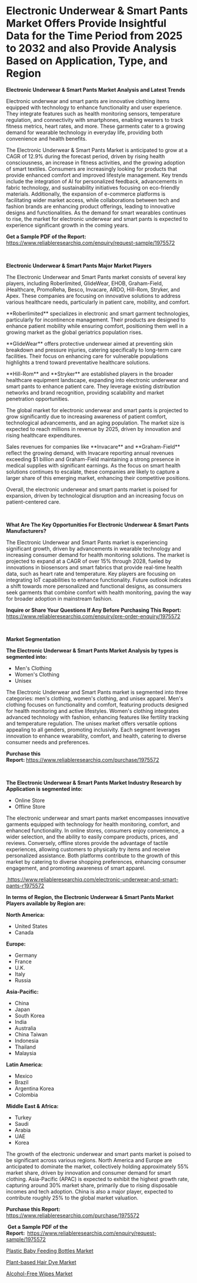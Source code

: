 <p><h1>Electronic Underwear & Smart Pants Market Offers Provide Insightful Data for the Time Period from 2025 to 2032 and also Provide Analysis Based on Application, Type, and Region</h1></p><p><strong>Electronic Underwear & Smart Pants Market Analysis and Latest Trends</strong></p>
<p><p>Electronic underwear and smart pants are innovative clothing items equipped with technology to enhance functionality and user experience. They integrate features such as health monitoring sensors, temperature regulation, and connectivity with smartphones, enabling wearers to track fitness metrics, heart rates, and more. These garments cater to a growing demand for wearable technology in everyday life, providing both convenience and health benefits.</p><p>The Electronic Underwear & Smart Pants Market is anticipated to grow at a CAGR of 12.9% during the forecast period, driven by rising health consciousness, an increase in fitness activities, and the growing adoption of smart textiles. Consumers are increasingly looking for products that provide enhanced comfort and improved lifestyle management. Key trends include the integration of AI for personalized feedback, advancements in fabric technology, and sustainability initiatives focusing on eco-friendly materials. Additionally, the expansion of e-commerce platforms is facilitating wider market access, while collaborations between tech and fashion brands are enhancing product offerings, leading to innovative designs and functionalities. As the demand for smart wearables continues to rise, the market for electronic underwear and smart pants is expected to experience significant growth in the coming years.</p></p>
<p><strong>Get a Sample PDF of the Report:&nbsp;</strong> <a href="https://www.reliableresearchiq.com/enquiry/request-sample/1975572?utm_campaign=1870&utm_medium=2&utm_source=Github&utm_content=ia&utm_term=10022025&utm_id=electronic-underwear-smart-pants">https://www.reliableresearchiq.com/enquiry/request-sample/1975572</a></p>
<p>&nbsp;</p>
<p><strong>Electronic Underwear & Smart Pants Major Market Players</strong></p>
<p><p>The Electronic Underwear and Smart Pants market consists of several key players, including Roberlimited, GlideWear, EHOB, Graham-Field, iHealthcare, PromoReha, Besco, Invacare, ARDO, Hill-Rom, Stryker, and Apex. These companies are focusing on innovative solutions to address various healthcare needs, particularly in patient care, mobility, and comfort.</p><p>**Roberlimited** specializes in electronic and smart garment technologies, particularly for incontinence management. Their products are designed to enhance patient mobility while ensuring comfort, positioning them well in a growing market as the global geriatrics population rises.</p><p>**GlideWear** offers protective underwear aimed at preventing skin breakdown and pressure injuries, catering specifically to long-term care facilities. Their focus on enhancing care for vulnerable populations highlights a trend toward preventative healthcare solutions.</p><p>**Hill-Rom** and **Stryker** are established players in the broader healthcare equipment landscape, expanding into electronic underwear and smart pants to enhance patient care. They leverage existing distribution networks and brand recognition, providing scalability and market penetration opportunities.</p><p>The global market for electronic underwear and smart pants is projected to grow significantly due to increasing awareness of patient comfort, technological advancements, and an aging population. The market size is expected to reach millions in revenue by 2025, driven by innovation and rising healthcare expenditures.</p><p>Sales revenues for companies like **Invacare** and **Graham-Field** reflect the growing demand, with Invacare reporting annual revenues exceeding $1 billion and Graham-Field maintaining a strong presence in medical supplies with significant earnings. As the focus on smart health solutions continues to escalate, these companies are likely to capture a larger share of this emerging market, enhancing their competitive positions. </p><p>Overall, the electronic underwear and smart pants market is poised for expansion, driven by technological disruption and an increasing focus on patient-centered care.</p></p>
<p>&nbsp;</p>
<p><strong>What Are The Key Opportunities For Electronic Underwear & Smart Pants Manufacturers?</strong></p>
<p><p>The Electronic Underwear and Smart Pants market is experiencing significant growth, driven by advancements in wearable technology and increasing consumer demand for health monitoring solutions. The market is projected to expand at a CAGR of over 15% through 2028, fueled by innovations in biosensors and smart fabrics that provide real-time health data, such as heart rate and temperature. Key players are focusing on integrating IoT capabilities to enhance functionality. Future outlook indicates a shift towards more personalized and functional designs, as consumers seek garments that combine comfort with health monitoring, paving the way for broader adoption in mainstream fashion.</p></p>
<p><strong>Inquire or Share Your Questions If Any Before Purchasing This Report:</strong> <a href="https://www.reliableresearchiq.com/enquiry/pre-order-enquiry/1975572?utm_campaign=1870&utm_medium=2&utm_source=Github&utm_content=ia&utm_term=10022025&utm_id=electronic-underwear-smart-pants">https://www.reliableresearchiq.com/enquiry/pre-order-enquiry/1975572</a></p>
<p>&nbsp;</p>
<p><strong>Market Segmentation</strong></p>
<p><strong>The Electronic Underwear & Smart Pants Market Analysis by types is segmented into:</strong></p>
<p><ul><li>Men's Clothing</li><li>Women's Clothing</li><li>Unisex</li></ul></p>
<p><p>The Electronic Underwear and Smart Pants market is segmented into three categories: men's clothing, women's clothing, and unisex apparel. Men's clothing focuses on functionality and comfort, featuring products designed for health monitoring and active lifestyles. Women's clothing integrates advanced technology with fashion, enhancing features like fertility tracking and temperature regulation. The unisex market offers versatile options appealing to all genders, promoting inclusivity. Each segment leverages innovation to enhance wearability, comfort, and health, catering to diverse consumer needs and preferences.</p></p>
<p><strong>Purchase this Report:&nbsp;</strong><a href="https://www.reliableresearchiq.com/purchase/1975572?utm_campaign=1870&utm_medium=2&utm_source=Github&utm_content=ia&utm_term=10022025&utm_id=electronic-underwear-smart-pants">https://www.reliableresearchiq.com/purchase/1975572</a></p>
<p>&nbsp;</p>
<p><strong>The Electronic Underwear & Smart Pants Market Industry Research by Application is segmented into:</strong></p>
<p><ul><li>Online Store</li><li>Offline Store</li></ul></p>
<p><p>The electronic underwear and smart pants market encompasses innovative garments equipped with technology for health monitoring, comfort, and enhanced functionality. In online stores, consumers enjoy convenience, a wider selection, and the ability to easily compare products, prices, and reviews. Conversely, offline stores provide the advantage of tactile experiences, allowing customers to physically try items and receive personalized assistance. Both platforms contribute to the growth of this market by catering to diverse shopping preferences, enhancing consumer engagement, and promoting awareness of smart apparel.</p></p>
<p><a href="https://www.reliableresearchiq.com/electronic-underwear-and-smart-pants-r1975572?utm_campaign=1870&utm_medium=2&utm_source=Github&utm_content=ia&utm_term=10022025&utm_id=electronic-underwear-smart-pants">&nbsp;https://www.reliableresearchiq.com/electronic-underwear-and-smart-pants-r1975572</a></p>
<p><strong>In terms of Region, the Electronic Underwear & Smart Pants Market Players available by Region are:</strong></p>
<p>
    <p> <strong> North America: </strong>
        <ul>
            <li>United States</li>
            <li>Canada</li>
        </ul>
        </p> 
    <p> <strong> Europe: </strong>
        <ul>
            <li>Germany</li>
            <li>France</li>
            <li>U.K.</li>
            <li>Italy</li>
            <li>Russia</li>
        </ul>
        </p> 
    <p> <strong> Asia-Pacific: </strong>
        <ul>
            <li>China</li>
            <li>Japan</li>
            <li>South Korea</li>
            <li>India</li>
            <li>Australia</li>
            <li>China Taiwan</li>
            <li>Indonesia</li>
            <li>Thailand</li>
            <li>Malaysia</li>
        </ul>
        </p> 
    <p> <strong> Latin America: </strong>
        <ul>
            <li>Mexico</li>
            <li>Brazil</li>
            <li>Argentina Korea</li>
            <li>Colombia</li>
        </ul>
        </p> 
    <p> <strong> Middle East & Africa: </strong>
        <ul>
            <li>Turkey</li>
            <li>Saudi</li>
            <li>Arabia</li>
            <li>UAE</li>
            <li>Korea</li>
        </ul>
    </p>
    </p>
<p><p>The growth of the electronic underwear and smart pants market is poised to be significant across various regions. North America and Europe are anticipated to dominate the market, collectively holding approximately 55% market share, driven by innovation and consumer demand for smart clothing. Asia-Pacific (APAC) is expected to exhibit the highest growth rate, capturing around 30% market share, primarily due to rising disposable incomes and tech adoption. China is also a major player, expected to contribute roughly 25% to the global market valuation.</p></p>
<p><strong>Purchase this Report: </strong><a href="https://www.reliableresearchiq.com/purchase/1975572?utm_campaign=1870&utm_medium=2&utm_source=Github&utm_content=ia&utm_term=10022025&utm_id=electronic-underwear-smart-pants">https://www.reliableresearchiq.com/purchase/1975572</a></p>
<p>&nbsp;<strong>Get a Sample PDF of the Report:&nbsp;&nbsp;</strong><a href="https://www.reliableresearchiq.com/enquiry/request-sample/1975572?utm_campaign=1870&utm_medium=2&utm_source=Github&utm_content=ia&utm_term=10022025&utm_id=electronic-underwear-smart-pants">https://www.reliableresearchiq.com/enquiry/request-sample/1975572</a></p>
<p><strong></strong></p>
<p><p><a href="https://github.com/butiyadubot/Market-Research-Report-List-1/blob/main/plastic-baby-feeding-bottles-market.md?utm_campaign=1870&utm_medium=2&utm_source=Github&utm_content=ia&utm_term=10022025&utm_id=electronic-underwear-smart-pants">Plastic Baby Feeding Bottles Market</a></p><p><a href="https://github.com/gnarrbroyon44/Market-Research-Report-List-1/blob/main/plant-based-hair-dye-market.md?utm_campaign=1870&utm_medium=2&utm_source=Github&utm_content=ia&utm_term=10022025&utm_id=electronic-underwear-smart-pants">Plant-based Hair Dye Market</a></p><p><a href="https://github.com/piiramessa/Market-Research-Report-List-1/blob/main/alcohol-free-wipes-market.md?utm_campaign=1870&utm_medium=2&utm_source=Github&utm_content=ia&utm_term=10022025&utm_id=electronic-underwear-smart-pants">Alcohol-Free Wipes Market</a></p></p>